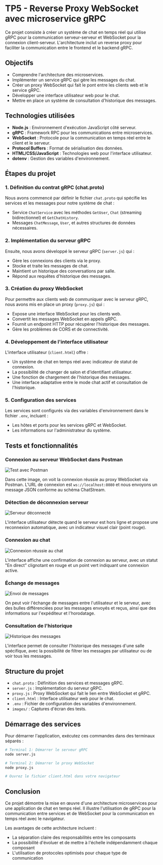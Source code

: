 # TP5 - Reverse Proxy WebSocket avec microservice gRPC

Ce projet consiste à créer un système de chat en temps réel qui utilise gRPC pour la communication serveur-serveur et WebSocket pour la connexion client-serveur. L'architecture inclut un reverse proxy pour faciliter la communication entre le frontend et le backend gRPC.

## Objectifs

- Comprendre l'architecture des microservices.
- Implémenter un service gRPC qui gère les messages du chat.
- Créer un proxy WebSocket qui fait le pont entre les clients web et le service gRPC.
- Développer une interface utilisateur web pour le chat.
- Mettre en place un système de consultation d'historique des messages.

## Technologies utilisées

- **Node.js** : Environnement d'exécution JavaScript côté serveur.
- **gRPC** : Framework RPC pour les communications entre microservices.
- **WebSocket** : Protocole pour la communication en temps réel entre le client et le serveur.
- **Protocol Buffers** : Format de sérialisation des données.
- **HTML/CSS/JavaScript** : Technologies web pour l'interface utilisateur.
- **dotenv** : Gestion des variables d'environnement.

## Étapes du projet

### 1. Définition du contrat gRPC (chat.proto)

Nous avons commencé par définir le fichier `chat.proto` qui spécifie les services et les messages pour notre système de chat :

- Service `ChatService` avec les méthodes `GetUser`, `Chat` (streaming bidirectionnel) et `GetChatHistory`.
- Messages `ChatMessage`, `User`, et autres structures de données nécessaires.

### 2. Implémentation du serveur gRPC

Ensuite, nous avons développé le serveur gRPC (`server.js`) qui :

- Gère les connexions des clients via le proxy.
- Stocke et traite les messages de chat.
- Maintient un historique des conversations par salle.
- Répond aux requêtes d'historique des messages.

### 3. Création du proxy WebSocket

Pour permettre aux clients web de communiquer avec le serveur gRPC, nous avons mis en place un proxy (`proxy.js`) qui :

- Expose une interface WebSocket pour les clients web.
- Convertit les messages WebSocket en appels gRPC.
- Fournit un endpoint HTTP pour récupérer l'historique des messages.
- Gère les problèmes de CORS et de connectivité.

### 4. Développement de l'interface utilisateur

L'interface utilisateur (`client.html`) offre :

- Un système de chat en temps réel avec indicateur de statut de connexion.
- La possibilité de changer de salon et d'identifiant utilisateur.
- Une fonction de chargement de l'historique des messages.
- Une interface adaptative entre le mode chat actif et consultation de l'historique.

### 5. Configuration des services

Les services sont configurés via des variables d'environnement dans le fichier `.env`, incluant :

- Les hôtes et ports pour les services gRPC et WebSocket.
- Les informations sur l'administrateur du système.

## Tests et fonctionnalités

### Connexion au serveur WebSocket dans Postman

![Test avec Postman](images/1.png)

Dans cette image, on voit la connexion réussie au proxy WebSocket via Postman. L'URL de connexion est `ws://localhost:8080` et nous envoyons un message JSON conforme au schéma ChatStream.

### Détection de déconnexion serveur

![Serveur déconnecté](images/2.png)

L'interface utilisateur détecte quand le serveur est hors ligne et propose une reconnexion automatique, avec un indicateur visuel clair (point rouge).

### Connexion au chat

![Connexion réussie au chat](images/3.png)

L'interface affiche une confirmation de connexion au serveur, avec un statut "En direct" clignotant en rouge et un point vert indiquant une connexion active.

### Échange de messages

![Envoi de messages](images/4.png)

On peut voir l'échange de messages entre l'utilisateur et le serveur, avec des bulles différenciées pour les messages envoyés et reçus, ainsi que des informations sur l'expéditeur et l'horodatage.

### Consultation de l'historique

![Historique des messages](images/5.png)

L'interface permet de consulter l'historique des messages d'une salle spécifique, avec la possibilité de filtrer les messages par utilisateur ou de voir tous les messages.

## Structure du projet

- `chat.proto` : Définition des services et messages gRPC.
- `server.js` : Implémentation du serveur gRPC.
- `proxy.js` : Proxy WebSocket qui fait le lien entre WebSocket et gRPC.
- `client.html` : Interface utilisateur web pour le chat.
- `.env` : Fichier de configuration des variables d'environnement.
- `images/` : Captures d'écran des tests.

## Démarrage des services

Pour démarrer l'application, exécutez ces commandes dans des terminaux séparés :

```bash
# Terminal 1: Démarrer le serveur gRPC
node server.js

# Terminal 2: Démarrer le proxy WebSocket
node proxy.js

# Ouvrez le fichier client.html dans votre navigateur
```

## Conclusion

Ce projet démontre la mise en œuvre d'une architecture microservices pour une application de chat en temps réel. Il illustre l'utilisation de gRPC pour la communication entre services et de WebSocket pour la communication en temps réel avec le navigateur.

Les avantages de cette architecture incluent :
- La séparation claire des responsabilités entre les composants
- La possibilité d'évoluer et de mettre à l'échelle indépendamment chaque composant
- L'utilisation de protocoles optimisés pour chaque type de communication


